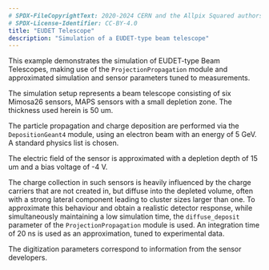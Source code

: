 ```yaml
---
# SPDX-FileCopyrightText: 2020-2024 CERN and the Allpix Squared authors
# SPDX-License-Identifier: CC-BY-4.0
title: "EUDET Telescope"
description: "Simulation of a EUDET-type beam telescope"
---
```


This example demonstrates the simulation of EUDET-type Beam Telescopes, making use of the `ProjectionPropagation` module and approximated simulation and sensor parameters tuned to measurements.

The simulation setup represents a beam telescope consisting of six Mimosa26 sensors, MAPS sensors with a small depletion zone. The thickness used herein is 50 um.

The particle propagation and charge deposition are performed via the `DepositionGeant4` module, using an electron beam with an energy of 5 GeV. A standard physics list is chosen.

The electric field of the sensor is approximated with a depletion depth of 15 um and a bias voltage of -4 V.

The charge collection in such sensors is heavily influenced by the charge carriers that are not created in, but diffuse into the depleted volume, often with a strong lateral component leading to cluster sizes larger than one. To approximate this behaviour and obtain a realistic detector response, while simultaneously maintaining a low simulation time, the `diffuse_deposit` parameter of the `ProjectionPropagation` module is used. An integration time of 20 ns is used as an approximation, tuned to experimental data.

The digitization parameters correspond to information from the sensor developers.
